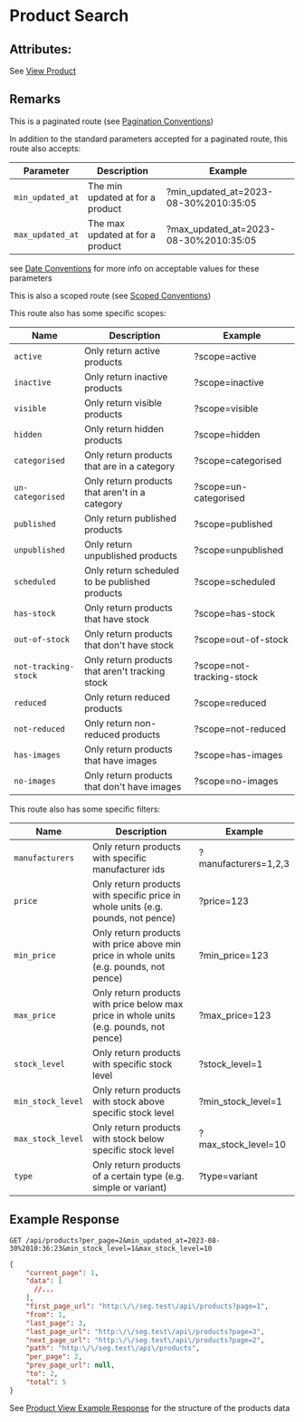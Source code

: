 # Product Search

## Attributes:

See [View Product](VIEW.md)

## Remarks

This is a paginated route (see [Pagination Conventions](../../CONVENTIONS.md#pagination-conventions))

In addition to the standard parameters accepted for a paginated route, this route also accepts:

| Parameter        | Description                        | Example                                 |
|------------------|------------------------------------|-----------------------------------------|
| `min_updated_at` | The min updated at for a product   | ?min_updated_at=2023-08-30%2010:35:05   |
| `max_updated_at` | The max updated at for a product   | ?max_updated_at=2023-08-30%2010:35:05   |

see [Date Conventions](../../CONVENTIONS.md#date-conventions) for more info on acceptable values for these parameters

This is also a scoped route (see [Scoped Conventions](../../CONVENTIONS.md#scoped-conventions))

This route also has some specific scopes:

| Name                 | Description                                     | Example                   |
|----------------------|-------------------------------------------------|---------------------------|
| `active`             | Only return active products                     | ?scope=active             |
| `inactive`           | Only return inactive products                   | ?scope=inactive           |
| `visible`            | Only return visible products                    | ?scope=visible            |
| `hidden`             | Only return hidden products                     | ?scope=hidden             |
| `categorised`        | Only return products that are in a category     | ?scope=categorised        |
| `un-categorised`     | Only return products that aren't in a category  | ?scope=un-categorised     |
| `published`          | Only return published products                  | ?scope=published          |
| `unpublished`        | Only return unpublished products                | ?scope=unpublished        |
| `scheduled`          | Only return scheduled to be published products  | ?scope=scheduled          |
| `has-stock`          | Only return products that have stock            | ?scope=has-stock          |
| `out-of-stock`       | Only return products that don't have stock      | ?scope=out-of-stock       |
| `not-tracking-stock` | Only return products that aren't tracking stock | ?scope=not-tracking-stock |
| `reduced`            | Only return reduced products                    | ?scope=reduced            |
| `not-reduced`        | Only return non-reduced products                | ?scope=not-reduced        |
| `has-images`         | Only return products that have images           | ?scope=has-images         |
| `no-images`          | Only return products that don't have images     | ?scope=no-images          |

This route also has some specific filters:

| Name              | Description                                                                             | Example              |
|-------------------|-----------------------------------------------------------------------------------------|----------------------|
| `manufacturers`   | Only return products with specific manufacturer ids                                     | ?manufacturers=1,2,3 |
| `price`           | Only return products with specific price in whole units (e.g. pounds, not pence)        | ?price=123           |
| `min_price`       | Only return products with price above min price in whole units (e.g. pounds, not pence) | ?min_price=123       |
| `max_price`       | Only return products with price below max price in whole units (e.g. pounds, not pence) | ?max_price=123       |
| `stock_level`     | Only return products with specific stock level                                          | ?stock_level=1       |
| `min_stock_level` | Only return products with stock above specific stock level                              | ?min_stock_level=1   |
| `max_stock_level` | Only return products with stock below specific stock level                              | ?max_stock_level=10  |
| `type`            | Only return products of a certain type (e.g. simple or variant)                         | ?type=variant        |

## Example Response

```http request
GET /api/products?per_page=2&min_updated_at=2023-08-30%2010:36:23&min_stock_level=1&max_stock_level=10
```

```json lines
{
    "current_page": 1,
    "data": [
      //...
    ],
    "first_page_url": "http:\/\/seg.test\/api\/products?page=1",
    "from": 1,
    "last_page": 3,
    "last_page_url": "http:\/\/seg.test\/api\/products?page=3",
    "next_page_url": "http:\/\/seg.test\/api\/products?page=2",
    "path": "http:\/\/seg.test\/api\/products",
    "per_page": 2,
    "prev_page_url": null,
    "to": 2,
    "total": 5
}
```

See [Product View Example Response](./VIEW.md#example-response) for the structure of the products data



